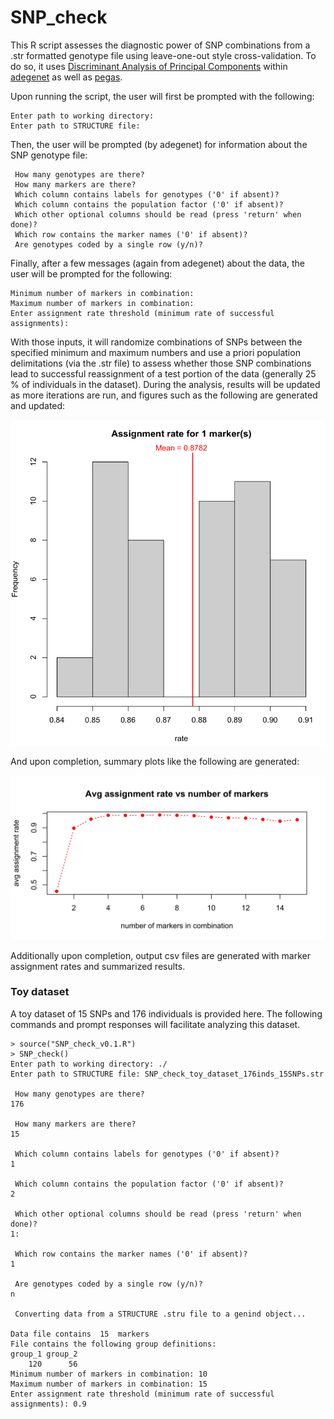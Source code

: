 # SNP_check
This R script assesses the diagnostic power of SNP combinations from a .str formatted genotype file using leave-one-out style cross-validation. To do so, it uses [Discriminant Analysis of Principal Components](https://bmcgenomdata.biomedcentral.com/articles/10.1186/1471-2156-11-94) within [adegenet](https://github.com/thibautjombart/adegenet) as well as [pegas](https://github.com/emmanuelparadis/pegas). 

Upon running the script, the user will first be prompted with the following:

```
Enter path to working directory: 
Enter path to STRUCTURE file: 
```
Then, the user will be prompted (by adegenet) for information about the SNP genotype file:
```
 How many genotypes are there? 
 How many markers are there? 
 Which column contains labels for genotypes ('0' if absent)? 
 Which column contains the population factor ('0' if absent)? 
 Which other optional columns should be read (press 'return' when done)? 
 Which row contains the marker names ('0' if absent)? 
 Are genotypes coded by a single row (y/n)? 
```

Finally, after a few messages (again from adegenet) about the data, the user will be prompted for the following:
```
Minimum number of markers in combination:
Maximum number of markers in combination: 
Enter assignment rate threshold (minimum rate of successful assignments): 
```

With those inputs, it will randomize combinations of SNPs between the specified minimum and maximum numbers and use a priori population delimitations (via the .str file) to assess whether those SNP combinations lead to successful reassignment of a test portion of the data (generally 25 % of individuals in the dataset). During the analysis, results will be updated as more iterations are run, and figures such as the following are generated and updated:

![live update figure](mid-run_plot.png)

And upon completion, summary plots like the following are generated:

![assignment_success](Rate_vs_NumOfMarkers_SET15_wild_rearing_356inds.png)

Additionally upon completion, output csv files are generated with marker assignment rates and summarized results. 

### Toy dataset
A toy dataset of 15 SNPs and 176 individuals is provided here. The following commands and prompt responses will facilitate analyzing this dataset.
```
> source("SNP_check_v0.1.R")
> SNP_check()
Enter path to working directory: ./
Enter path to STRUCTURE file: SNP_check_toy_dataset_176inds_15SNPs.str

 How many genotypes are there? 
176

 How many markers are there? 
15

 Which column contains labels for genotypes ('0' if absent)? 
1

 Which column contains the population factor ('0' if absent)? 
2

 Which other optional columns should be read (press 'return' when done)? 
1: 

 Which row contains the marker names ('0' if absent)? 
1

 Are genotypes coded by a single row (y/n)? 
n

 Converting data from a STRUCTURE .stru file to a genind object... 

Data file contains  15  markers
File contains the following group definitions:
group_1 group_2 
    120      56 
Minimum number of markers in combination: 10
Maximum number of markers in combination: 15
Enter assignment rate threshold (minimum rate of successful assignments): 0.9
```
